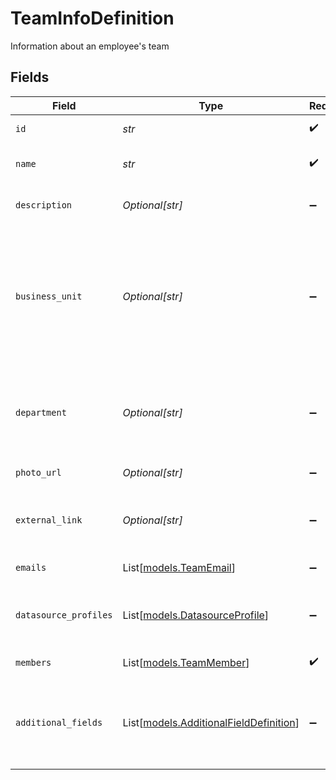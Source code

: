 # TeamInfoDefinition

Information about an employee's team


## Fields

| Field                                                                                                                     | Type                                                                                                                      | Required                                                                                                                  | Description                                                                                                               |
| ------------------------------------------------------------------------------------------------------------------------- | ------------------------------------------------------------------------------------------------------------------------- | ------------------------------------------------------------------------------------------------------------------------- | ------------------------------------------------------------------------------------------------------------------------- |
| `id`                                                                                                                      | *str*                                                                                                                     | :heavy_check_mark:                                                                                                        | The unique ID of the team                                                                                                 |
| `name`                                                                                                                    | *str*                                                                                                                     | :heavy_check_mark:                                                                                                        | Human-readable team name                                                                                                  |
| `description`                                                                                                             | *Optional[str]*                                                                                                           | :heavy_minus_sign:                                                                                                        | The description of this team                                                                                              |
| `business_unit`                                                                                                           | *Optional[str]*                                                                                                           | :heavy_minus_sign:                                                                                                        | Typically the highest level organizational unit; generally applies to bigger companies with multiple distinct businesses. |
| `department`                                                                                                              | *Optional[str]*                                                                                                           | :heavy_minus_sign:                                                                                                        | An organizational unit where everyone has a similar task, e.g. `Engineering`.                                             |
| `photo_url`                                                                                                               | *Optional[str]*                                                                                                           | :heavy_minus_sign:                                                                                                        | A link to the team's photo                                                                                                |
| `external_link`                                                                                                           | *Optional[str]*                                                                                                           | :heavy_minus_sign:                                                                                                        | A link to an external team page. If set, team results will link to it.<br/>                                               |
| `emails`                                                                                                                  | List[[models.TeamEmail](../models/teamemail.md)]                                                                          | :heavy_minus_sign:                                                                                                        | The emails of the team                                                                                                    |
| `datasource_profiles`                                                                                                     | List[[models.DatasourceProfile](../models/datasourceprofile.md)]                                                          | :heavy_minus_sign:                                                                                                        | The datasource profiles of the team, e.g. `Slack`,`Github`.                                                               |
| `members`                                                                                                                 | List[[models.TeamMember](../models/teammember.md)]                                                                        | :heavy_check_mark:                                                                                                        | The members of the team                                                                                                   |
| `additional_fields`                                                                                                       | List[[models.AdditionalFieldDefinition](../models/additionalfielddefinition.md)]                                          | :heavy_minus_sign:                                                                                                        | List of additional fields with more information about the team.                                                           |